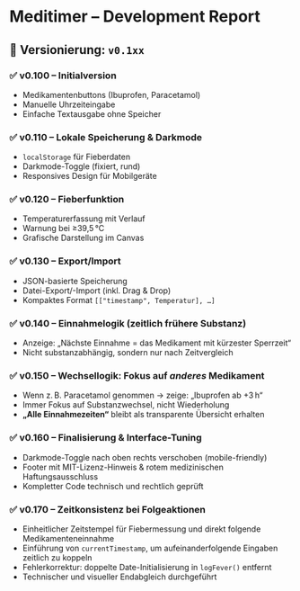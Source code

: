 # Meditimer – Development Report

## 📌 Versionierung: `v0.1xx`

### ✅ v0.100 – Initialversion
- Medikamentenbuttons (Ibuprofen, Paracetamol)  
- Manuelle Uhrzeiteingabe  
- Einfache Textausgabe ohne Speicher

### ✅ v0.110 – Lokale Speicherung & Darkmode
- `localStorage` für Fieberdaten  
- Darkmode-Toggle (fixiert, rund)  
- Responsives Design für Mobilgeräte

### ✅ v0.120 – Fieberfunktion
- Temperaturerfassung mit Verlauf  
- Warnung bei ≥39,5 °C  
- Grafische Darstellung im Canvas

### ✅ v0.130 – Export/Import
- JSON-basierte Speicherung  
- Datei-Export/-Import (inkl. Drag & Drop)  
- Kompaktes Format `[["timestamp", Temperatur], …]`

### ✅ v0.140 – Einnahmelogik (zeitlich frühere Substanz)
- Anzeige: „Nächste Einnahme = das Medikament mit kürzester Sperrzeit“  
- Nicht substanzabhängig, sondern nur nach Zeitvergleich

### ✅ v0.150 – Wechsellogik: Fokus auf *anderes* Medikament
- Wenn z. B. Paracetamol genommen → zeige: „Ibuprofen ab +3 h“  
- Immer Fokus auf Substanzwechsel, nicht Wiederholung  
- **„Alle Einnahmezeiten“** bleibt als transparente Übersicht erhalten

### ✅ v0.160 – Finalisierung & Interface-Tuning
- Darkmode-Toggle nach oben rechts verschoben (mobile-friendly)
- Footer mit MIT-Lizenz-Hinweis & rotem medizinischen Haftungsausschluss
- Kompletter Code technisch und rechtlich geprüft

### ✅ v0.170 – Zeitkonsistenz bei Folgeaktionen

- Einheitlicher Zeitstempel für Fiebermessung und direkt folgende Medikamenteneinnahme
- Einführung von `currentTimestamp`, um aufeinanderfolgende Eingaben zeitlich zu koppeln
- Fehlerkorrektur: doppelte Date-Initialisierung in `logFever()` entfernt
- Technischer und visueller Endabgleich durchgeführt
